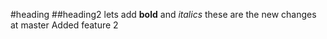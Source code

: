 #heading
##heading2
lets add **bold** and _italics_
these are the new changes at master
Added feature 2
